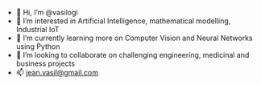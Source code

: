 - 👋 Hi, I’m @vasilogi
- 👀 I’m interested in Artificial Intelligence, mathematical modelling, Industrial IoT
- 🌱 I’m currently learning more on Computer Vision and Neural Networks using Python
- 💞️ I’m looking to collaborate on challenging engineering, medicinal and business projects
- 📫 jean.vasil@gmail.com

<!---
vasilogi/vasilogi is a ✨ special ✨ repository because its `README.md` (this file) appears on your GitHub profile.
You can click the Preview link to take a look at your changes.
--->
